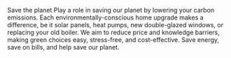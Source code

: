 Save the planet Play a role in saving our planet by lowering your carbon emissions.
Each environmentally-conscious home upgrade makes a difference, be it solar panels, heat pumps, new double-glazed windows, or replacing your old boiler. We aim to reduce price and knowledge barriers, making green choices easy, stress-free, and cost-effective.
Save energy, save on bills, and help save our planet.

